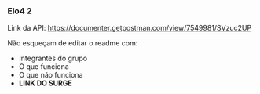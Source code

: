 ### Elo4 2

Link da API: https://documenter.getpostman.com/view/7549981/SVzuc2UP

Não esqueçam de editar o readme com: 
- Integrantes do grupo
- O que funciona
- O que não funciona
- **LINK DO SURGE**
